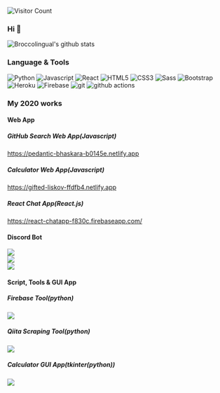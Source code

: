 ![Visitor Count](https://komarev.com/ghpvc/?username=broccolingual&color=orange)

### Hi 👋

![Broccolingual's github stats](https://github-readme-stats.vercel.app/api?username=broccolingual&show_icons=true&theme=radical)

### Language & Tools
<p>
  <img alt="Python" src="https://img.shields.io/badge/-Python-3776AB.svg?logo=python&style=flat-square&logoColor=white">
  <img alt="Javascript" src="https://img.shields.io/badge/Javascript-F7DF1E.svg?logo=javascript&style=flat-square&logoColor=black">
  <img alt="React" src="https://img.shields.io/badge/-React-61DAFB?style=flat-square&logo=react&logoColor=white" />
  <img alt="HTML5" src="https://img.shields.io/badge/-HTML5-E34F26.svg?logo=html5&style=flat-square&logoColor=white">
  <img alt="CSS3" src="https://img.shields.io/badge/-CSS3-1572B6.svg?logo=css3&style=flat-square&logoColor=white">
  <img alt="Sass" src="https://img.shields.io/badge/-Sass-CC6699?style=flat-square&logo=sass&logoColor=white" />
  <img alt="Bootstrap" src="https://img.shields.io/badge/-Bootstrap-563D7C?style=flat-square&logo=bootstrap&logoColor=white" />
  <img alt="Heroku" src="https://img.shields.io/badge/-Heroku-430098?style=flat-square&logo=heroku&logoColor=white" />
  <img alt="Firebase" src="https://img.shields.io/badge/-Firebase-FFCA28?style=flat-square&logo=firebase&logoColor=black" />
  <img alt="git" src="https://img.shields.io/badge/-Git-F05032?style=flat-square&logo=git&logoColor=white" />
  <img alt="github actions" src="https://img.shields.io/badge/-Github_Actions-2088FF?style=flat-square&logo=github-actions&logoColor=white" />
</p>

### My 2020 works

#### Web App

##### GitHub Search Web App(Javascript)
https://pedantic-bhaskara-b0145e.netlify.app

##### Calculator Web App(Javascript)
https://gifted-liskov-ffdfb4.netlify.app

##### React Chat App(React.js)
https://react-chatapp-f830c.firebaseapp.com/

#### Discord Bot
<a href="https://github.com/broccolingual/quiz-project-discordbot">
  <img align="center" src="https://github-readme-stats.vercel.app/api/pin/?username=broccolingual&repo=quiz-project-discordbot" />
</a>
<br>
<a href="https://github.com/broccolingual/discord-voice-controller">
  <img align="center" src="https://github-readme-stats.vercel.app/api/pin/?username=broccolingual&repo=discord-voice-controller" />
</a>
<br>
<a href="https://github.com/broccolingual/numeron-bot-public">
  <img align="center" src="https://github-readme-stats.vercel.app/api/pin/?username=broccolingual&repo=numeron-bot-public" />
</a>

#### Script, Tools & GUI App

##### Firebase Tool(python)
<a href="https://github.com/broccolingual/firebase">
  <img align="center" src="https://github-readme-stats.vercel.app/api/pin/?username=broccolingual&repo=firebase" />
</a>

##### Qiita Scraping Tool(python)
<a href="https://github.com/broccolingual/Qiita-Search-Lib">
  <img align="center" src="https://github-readme-stats.vercel.app/api/pin/?username=broccolingual&repo=Qiita-Search-Lib" />
</a>

##### Calculator GUI App(tkinter(python))
<a href="https://github.com/broccolingual/tkinter-calculator">
  <img align="center" src="https://github-readme-stats.vercel.app/api/pin/?username=broccolingual&repo=tkinter-calculator" />
</a>
